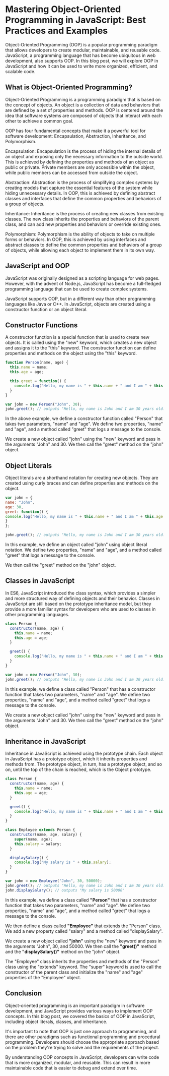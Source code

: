 # Mastering Object-Oriented Programming in JavaScript: Best Practices and Examples

Object-Oriented Programming (OOP) is a popular programming paradigm that allows developers to create modular, maintainable, and reusable code. JavaScript, a programming language that has become ubiquitous in web development, also supports OOP. In this blog post, we will explore OOP in JavaScript and how it can be used to write more organized, efficient, and scalable code.

## What is Object-Oriented Programming?

Object-Oriented Programming is a programming paradigm that is based on the concept of objects. An object is a collection of data and behaviors that are defined by a set of properties and methods. OOP is centered around the idea that software systems are composed of objects that interact with each other to achieve a common goal.

OOP has four fundamental concepts that make it a powerful tool for software development: Encapsulation, Abstraction, Inheritance, and Polymorphism.

Encapsulation: Encapsulation is the process of hiding the internal details of an object and exposing only the necessary information to the outside world. This is achieved by defining the properties and methods of an object as public or private. Private members are only accessible within the object, while public members can be accessed from outside the object.

Abstraction: Abstraction is the process of simplifying complex systems by creating models that capture the essential features of the system while hiding unnecessary details. In OOP, this is achieved by defining abstract classes and interfaces that define the common properties and behaviors of a group of objects.

Inheritance: Inheritance is the process of creating new classes from existing classes. The new class inherits the properties and behaviors of the parent class, and can add new properties and behaviors or override existing ones.

Polymorphism: Polymorphism is the ability of objects to take on multiple forms or behaviors. In OOP, this is achieved by using interfaces and abstract classes to define the common properties and behaviors of a group of objects, while allowing each object to implement them in its own way.

## JavaScript and OOP

JavaScript was originally designed as a scripting language for web pages. However, with the advent of Node.js, JavaScript has become a full-fledged programming language that can be used to create complex systems.

JavaScript supports OOP, but in a different way than other programming languages like Java or C++. In JavaScript, objects are created using a constructor function or an object literal.

## Constructor Functions

A constructor function is a special function that is used to create new objects. It is called using the "new" keyword, which creates a new object and assigns it to the "this" keyword. The constructor function can define properties and methods on the object using the "this" keyword.

```javascript
function Person(name, age) {
  this.name = name;
  this.age = age;

  this.greet = function() {
    console.log("Hello, my name is " + this.name + " and I am " + this.age + " years old.");
  }
}

var john = new Person("John", 30);
john.greet(); // outputs "Hello, my name is John and I am 30 years old."
```
In the above example, we define a constructor function called "Person" that takes two parameters, "name" and "age". We define two properties, "name" and "age", and a method called "greet" that logs a message to the console.

We create a new object called "john" using the "new" keyword and pass in the arguments "John" and 30. We then call the "greet" method on the "john" object.

## Object Literals

Object literals are a shorthand notation for creating new objects. They are created using curly braces and can define properties and methods on the object.

```javascript
var john = {
name: "John",
age: 30,
greet: function() {
console.log("Hello, my name is " + this.name + " and I am " + this.age + " years old.");
}
};

john.greet(); // outputs "Hello, my name is John and I am 30 years old."
```
In this example, we define an object called "john" using object literal notation. We define two properties, "name" and "age", and a method called "greet" that logs a message to the console.

We then call the "greet" method on the "john" object.

## Classes in JavaScript

In ES6, JavaScript introduced the class syntax, which provides a simpler and more structured way of defining objects and their behavior. Classes in JavaScript are still based on the prototype inheritance model, but they provide a more familiar syntax for developers who are used to classes in other programming languages.

```javascript
class Person {
  constructor(name, age) {
    this.name = name;
    this.age = age;
  }

  greet() {
    console.log("Hello, my name is " + this.name + " and I am " + this.age + " years old.");
  }
}

var john = new Person("John", 30);
john.greet(); // outputs "Hello, my name is John and I am 30 years old."
```
In this example, we define a class called "Person" that has a constructor function that takes two parameters, "name" and "age". We define two properties, "name" and "age", and a method called "greet" that logs a message to the console.

We create a new object called "john" using the "new" keyword and pass in the arguments "John" and 30. We then call the "greet" method on the "john" object.

## Inheritance in JavaScript

Inheritance in JavaScript is achieved using the prototype chain. Each object in JavaScript has a prototype object, which it inherits properties and methods from. The prototype object, in turn, has a prototype object, and so on, until the top of the chain is reached, which is the Object prototype.

```javascript
class Person {
  constructor(name, age) {
    this.name = name;
    this.age = age;
  }

  greet() {
    console.log("Hello, my name is " + this.name + " and I am " + this.age + " years old.");
  }
}

class Employee extends Person {
  constructor(name, age, salary) {
    super(name, age);
    this.salary = salary;
  }

  displaySalary() {
    console.log("My salary is " + this.salary);
  }
}

var john = new Employee("John", 30, 50000);
john.greet(); // outputs "Hello, my name is John and I am 30 years old."
john.displaySalary(); // outputs "My salary is 50000"
```
In this example, we define a class called **"Person"** that has a constructor function that takes two parameters, "name" and "age". We define two properties, "name" and "age", and a method called "greet" that logs a message to the console.

We then define a class called **"Employee"** that extends the "Person" class. We add a new property called "salary" and a method called "displaySalary".

We create a new object called **"john"** using the "new" keyword and pass in the arguments "John", 30, and 50000. We then call the **"greet()"** method and the **"displaySalary()"** method on the "john" object.

The "Employee" class inherits the properties and methods of the "Person" class using the "extends" keyword. The "super" keyword is used to call the constructor of the parent class and initialize the "name" and "age" properties of the "Employee" object.

## Conclusion

Object-oriented programming is an important paradigm in software development, and JavaScript provides various ways to implement OOP concepts. In this blog post, we covered the basics of OOP in JavaScript, including object literals, classes, and inheritance.

It's important to note that OOP is just one approach to programming, and there are other paradigms such as functional programming and procedural programming. Developers should choose the appropriate approach based on the problem they're trying to solve and the requirements of the project.

By understanding OOP concepts in JavaScript, developers can write code that is more organized, modular, and reusable. This can result in more maintainable code that is easier to debug and extend over time.